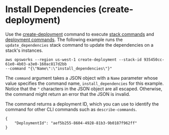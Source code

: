 # Install Dependencies \(create\-deployment\)<a name="cli-examples-install-dependencies"></a>

Use the [create\-deployment](http://docs.aws.amazon.com/cli/latest/reference/opsworks/create-deployment.html) command to execute [stack commands](workingstacks-commands.md) and [deployment commands](workingapps-deploying.md)\. The following example runs the `update_dependencies` stack command to update the dependencies on a stack's instances\.

```
aws opsworks --region us-west-1 create-deployment --stack-id 935450cc-61e0-4b03-a3e0-160ac817d2bb 
--command "{\"Name\":\"install_dependencies\"}"
```

The `command` argument takes a JSON object with a `Name` parameter whose value specifies the command name, `install_dependencies` for this example\. Notice that the `"` characters in the JSON object are all escaped\. Otherwise, the command might return an error that the JSON is invalid\.

The command returns a deployment ID, which you can use to identify the command for other CLI commands such as `describe-commands`\.

```
{
    "DeploymentId": "aef5b255-8604-4928-81b3-9b0187f962ff"
}
```